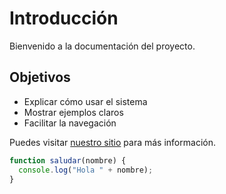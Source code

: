 # Introducción

Bienvenido a la documentación del proyecto.

## Objetivos

- Explicar cómo usar el sistema
- Mostrar ejemplos claros
- Facilitar la navegación

Puedes visitar [nuestro sitio](https://ejemplo.com) para más información.


```js
function saludar(nombre) {
  console.log("Hola " + nombre);
}
```